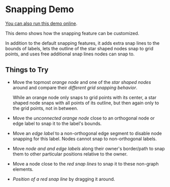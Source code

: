 # Snapping Demo

[You can also run this demo online](https://live.yworks.com/demos/input/customsnapping/index.html).

This demo shows how the snapping feature can be customized.

In addition to the default snapping features, it adds extra snap lines to the bounds of labels, lets the outline of the star shaped nodes snap to grid points, and uses free additional snap lines nodes can snap to.

## Things to Try

- Move the topmost _orange node_ and one of the _star shaped nodes_ around and compare their _different grid snapping behavior_.

  While an orange node only snaps to grid points with its center, a star shaped node snaps with all points of its outline, but then again only to the grid points, not in between.

- Move the _unconnected orange node_ close to an orthogonal node or edge label to snap it to the label's bounds.
- Move an _edge label_ to a non-orthogonal edge segment to disable node snapping for this label. Nodes cannot snap to non-orthogonal labels.
- Move _node and and edge labels_ along their owner's border/path to snap them to other particular positions relative to the owner.
- Move a node close to the _red snap lines_ to snap it to these non-graph elements.
- _Position of a red snap line_ by dragging it around.
